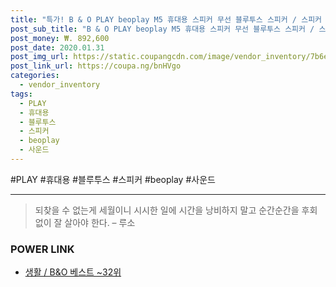 ```yaml
--- 
title: "특가! B & O PLAY beoplay M5 휴대용 스피커 무선 블루투스 스피커 / 스피커 옥외 사..." 
post_sub_title: "B & O PLAY beoplay M5 휴대용 스피커 무선 블루투스 스피커 / 스피커 옥외 사운드 실내 서브 우퍼 데스" 
post_money: ₩. 892,600 
post_date: 2020.01.31 
post_img_url: https://static.coupangcdn.com/image/vendor_inventory/7b6e/e4aed8537aae9641de5c788818bb4157b9053190e12fe790360343350dd9.jpg 
post_link_url: https://coupa.ng/bnHVgo 
categories: 
  - vendor_inventory 
tags: 
  - PLAY 
  - 휴대용 
  - 블루투스 
  - 스피커 
  - beoplay 
  - 사운드 
--- 
```

  #PLAY #휴대용 #블루투스 #스피커 #beoplay #사운드 
<hr> 

> 되찾을 수 없는게 세월이니 시시한 일에 시간을 낭비하지 말고 순간순간을 후회 없이 잘 살아야 한다. – 루소 


### POWER LINK

* <a href="https://blog.naver.com/santokki14/221790854249" target="_blank">생활 / B&O 베스트 ~32위</a>

